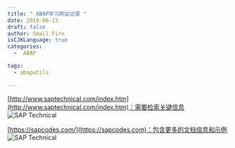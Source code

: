 ```yaml
---
title: " ABAP学习网站记录 "
date: 2019-06-13
draft: false
author: Small Fire
isCJKLanguage: true
categories: 
  -  ABAP

tags: 
  - abaputils

---
```


[http://www.saptechnical.com/index.htm](http://www.saptechnical.com/index.htm)：需要检索关键信息
![SAP Technical](/images/ABAP/WebSite.png)

[https://sapcodes.com/](https://sapcodes.com)：包含更多的文档信息和示例
![SAP Technical](/images/ABAP/WebSite2.png)

